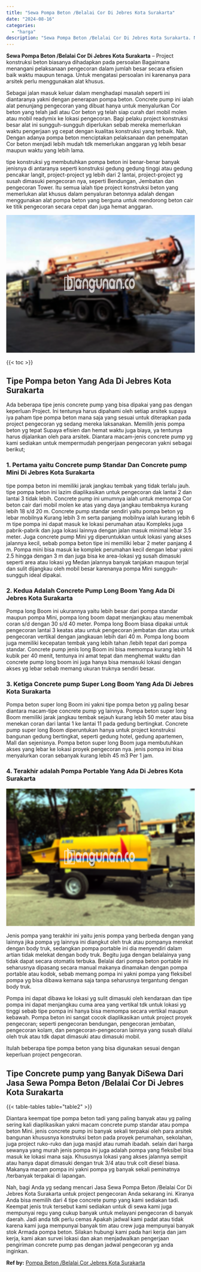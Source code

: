 ```yaml
---
title: "Sewa Pompa Beton /Belalai Cor Di Jebres Kota Surakarta"
date: "2024-08-16"
categories: 
  - "harga"
description: "Sewa Pompa Beton /Belalai Cor Di Jebres Kota Surakarta. Nah, bagi Anda yg sedang mencari Jasa Sewa Pompa Beton /Belalai Cor Di Jebres Kota Surakarta untuk pr..."
---
```


**Sewa Pompa Beton /Belalai Cor Di Jebres Kota Surakarta** – Project konstruksi beton biasanya dihadapkan pada persoalan Bagaimana menangani pelaksanaan pengecoran dalam jumlah besar secara efisien baik waktu maupun tenaga. Untuk mengatasi persoalan ini karenanya para arsitek perlu menggunakan alat khusus.

Sebagai jalan masuk keluar dalam menghadapi masalah seperti ini diantaranya yakni dengan penerapan pompa beton. Concrete pump ini ialah alat penunjang pengecoran yang dibuat hanya untuk menyalurkan Cor beton yang telah jadi atau Cor beton yg telah siap curah dari mobil molen atau mobil readymix ke lokasi pengecoran. Bagi pelaku project konstruksi besar alat ini sungguh-sungguh diperlukan sebab mereka memerlukan waktu pengerjaan yg cepat dengan kualitas konstruksi yang terbaik. Nah, Dengan adanya pompa beton menciptakan pelaksanaan dan penempatan Cor beton menjadi lebih mudah tdk memerlukan anggaran yg lebih besar maupun waktu yang lebih lama.

tipe konstruksi yg membutuhkan pompa beton ini benar-benar banyak jenisnya di antaranya seperti konstruksi gedung gedung tinggi atau gedung pencakar langit, project-project yg lebih dari 2 lantai, project-project yg susah dimasuki pengecoran nya, seperti Bendungan, Jembatan dan pengecoran Tower. Itu semua ialah tipe project konstruksi beton yang memerlukan alat khusus dalam penyaluran betonnya adalah dengan menggunakan alat pompa beton yang berguna untuk mendorong beton cair ke titik pengecoran secara cepat dan juga hemat anggaran.

![Sewa Pompa Beton /Belalai Cor Di Jebres Kota Surakarta](/images/sewa-concrete-pump-40.png)

{{< toc >}}

## Tipe Pompa beton Yang Ada Di Jebres Kota Surakarta

Ada beberapa tipe jenis concrete pump yang bisa dipakai yang pas dengan keperluan Project. Ini tentunya harus dipahami oleh setiap arsitek supaya iya paham tipe pompa beton mana saja yang sesuai untuk diterapkan pada project pengecoran yg sedang mereka laksanakan. Memilih jenis pompa beton yg tepat Supaya efisien dan hemat waktu juga biaya, ya tentunya harus dijalankan oleh para arsitek. Diantara macam-jenis concrete pump yg kami sediakan untuk mempermudah pengerjaan pengecoran yakni sebagai berikut;

### 1\. Pertama yaitu Concrete pump Standar Dan Concrete pump Mini Di Jebres Kota Surakarta

tipe pompa beton ini memiliki jarak jangkau tembak yang tidak terlalu jauh. tipe pompa beton ini lazim diaplikasikan untuk pengecoran dak lantai 2 dan lantai 3 tidak lebih. Concrete pump ini umumnya ialah untuk memompa Cor beton cair dari mobil molen ke atas yang daya jangkau tembaknya kurang lebih 18 s/d 20 m. Concrete pump standar sendiri yaitu pompa beton yg lebar mobilnya Kurang lebih 3 m serta panjang mobilnya ialah kurang lebih 6 m tipe pompa ini dapat masuk ke lokasi perumahan atau Kompleks juga pabrik-pabrik dan juga lokasi lainnya dengan jalan masuk minimal lebar 3.5 meter. Juga concrete pump Mini yg diperuntukkan untuk lokasi yang akses jalannya kecil, sebab pompa beton tipe ini memiliki lebar 2 meter panjang 4 m. Pompa mini bisa masuk ke komplek perumahan kecil dengan lebar yakni 2.5 hingga dengan 3 m dan juga bisa ke area-lokasi yg susah dimasuki seperti area atau lokasi yg Medan jalannya banyak tanjakan maupun terjal dan sulit dijangkau oleh mobil besar karenanya pompa Mini sungguh-sungguh ideal dipakai.

### 2\. Kedua Adalah Concrete Pump Long Boom Yang Ada Di Jebres Kota Surakarta

Pompa long Boom ini ukurannya yaitu lebih besar dari pompa standar maupun pompa Mini, pompa long boom dapat menjangkau atau menembak coran s/d dengan 30 s/d 40 meter. Pompa long Boom biasa dipakai untuk pengecoran lantai 3 keatas atau untuk pengecoran jembatan dan atau untuk pengecoran vertikal dengan jangkauan lebih dari 40 m. Pompa long boom juga memiliki kecepatan tembak yang lebih tahan /lebih tepat dari pompa standar. Concrete pump jenis long Boom ini bisa memompa kurang lebih 14 kubik per 40 menit, tentunya ini amat tepat dan menghemat waktu dan concrete pump long boom ini juga hanya bisa memasuki lokasi dengan akses yg lebar sebab memang ukuran truknya sendiri besar.

### 3\. Ketiga Concrete pump Super Long Boom Yang Ada Di Jebres Kota Surakarta

Pompa beton super long Boom ini yakni tipe pompa beton yg paling besar diantara macam-tipe concrete pump yg lainnya. Pompa beton super long Boom memiliki jarak jangkau tembak sejauh kurang lebih 50 meter atau bisa menekan coran dari lantai 1 ke lantai 11 pada gedung bertingkat. Concrete pump super long Boom diperuntukan hanya untuk project konstruksi bangunan gedung bertingkat, seperti gedung hotel, gedung apartemen, Mall dan sejenisnya. Pompa beton super long Boom juga membutuhkan akses yang lebar ke lokasi proyek pengecoran nya. jenis pompa ini bisa menyalurkan coran sebanyak kurang lebih 45 m3 Per 1 jam.

### 4\. Terakhir adalah Pompa Portable Yang Ada Di Jebres Kota Surakarta

![Sewa Pompa Beton /Belalai Cor Di Jebres Kota Surakarta](/images/sewa-concrete-pump-02.png)

Jenis pompa yang terakhir ini yaitu jenis pompa yang berbeda dengan yang lainnya jika pompa yg lainnya ini diangkut oleh truk atau pompanya merekat dengan body truk, sedangkan pompa portable ini dia menyendiri dalam artian tidak melekat dengan body truk. Begitu juga dengan belalainya yang tidak dapat secara otomatis terbuka. Belalai dari pompa beton portable ini seharusnya dipasang secara manual makanya dinamakan dengan pompa portable atau kodok, sebab memang pompa ini yakni pompa yang fleksibel pompa yg bisa dibawa kemana saja tanpa seharusnya tergantung dengan body truk.

Pompa ini dapat dibawa ke lokasi yg sulit dimasuki oleh kendaraan dan tipe pompa ini dapat menjangkau cuma area yang vertikal tdk untuk lokasi yg tinggi sebab tipe pompa ini hanya bisa memompa secara vertikal maupun kebawah. Pompa beton ini sangat cocok diaplikasikan untuk project proyek pengecoran; seperti pengecoran bendungan, pengecoran jembatan, pengecoran kolam, dan pengecoran-pengecoran lainnya yang susah dilalui oleh truk atau tdk dapat dimasuki atau dimasuki mobil.

Itulah beberapa tipe pompa beton yang bisa digunakan sesuai dengan keperluan project pengecoran.

## Tipe Concrete pump yang Banyak DiSewa Dari Jasa Sewa Pompa Beton /Belalai Cor Di Jebres Kota Surakarta

{{< table-tables table="table2" >}}

Diantara keempat tipe pompa beton tadi yang paling banyak atau yg paling sering kali diaplikasikan yakni macam concrete pump standar atau pompa beton Mini. jenis concrete pump ini banyak sekali terpakai oleh para arsitek bangunan khususnya konstruksi beton pada proyek perumahan, sekolahan, juga project ruko-ruko dan juga masjid atau rumah ibadah. selain dari harga sewanya yang murah jenis pompa ini juga adalah pompa yang fleksibel bisa masuk ke lokasi mana saja. Khususnya lokasi yang akses jalannya sempit atau hanya dapat dimasuki dengan truk 3/4 atau truk colt diesel biasa. Makanya macam pompa ini yakni pompa yg banyak sekali peminatnya /terbanyak terpakai di lapangan.

Nah, bagi Anda yg sedang mencari Jasa Sewa Pompa Beton /Belalai Cor Di Jebres Kota Surakarta untuk project pengecoran Anda sekarang ini. Kiranya Anda bisa memilih dari 4 tipe concrete pump yang kami sediakan tadi. Keempat jenis truk tersebut kami sediakan untuk di sewa kami juga mempunyai regu yang cukup banyak untuk melayani pengecoran di banyak daerah. Jadi anda tdk perlu cemas Apakah jadwal kami padat atau tidak karena kami juga mempunyai banyak tim atau crew juga mempunyai banyak stok Armada pompa beton. Silakan hubungi kami pada hari kerja dan jam kerja, kami akan survei lokasi dan akan menjadwalkan pengerjaan pengiriman concrete pump pas dengan jadwal pengecoran yg anda inginkan.

**Ref by:** [Pompa Beton /Belalai Cor Jebres Kota Surakarta](https://id.wikipedia.org/wiki/Pompa)

